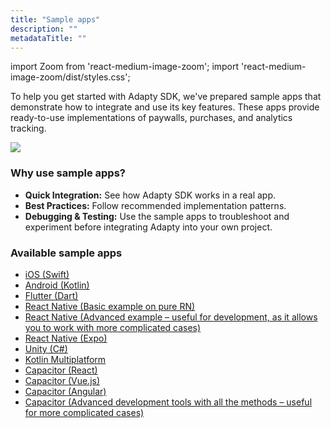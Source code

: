 ```yaml
---
title: "Sample apps"
description: ""
metadataTitle: ""
---
```


import Zoom from 'react-medium-image-zoom';
import 'react-medium-image-zoom/dist/styles.css';

To help you get started with Adapty SDK, we've prepared sample apps that demonstrate how to integrate and use its key features. These apps provide ready-to-use implementations of paywalls, purchases, and analytics tracking.

<Zoom>
  <img src={require('./img/adapty-scheme.webp').default}
  style={{
    border: 'none', /* border width and color */
    width: '700px', /* image width */
    display: 'block', /* for alignment */
    margin: '0 auto' /* center alignment */
  }}
/>
</Zoom>

### Why use sample apps?

- **Quick Integration:** See how Adapty SDK works in a real app.
- **Best Practices:** Follow recommended implementation patterns.
- **Debugging & Testing:** Use the sample apps to troubleshoot and experiment before integrating Adapty into your own project.

### Available sample apps

- [iOS (Swift)](https://github.com/adaptyteam/AdaptySDK-iOS/tree/master/Examples)
- [Android (Kotlin)](https://github.com/adaptyteam/AdaptySDK-Android/tree/master/app)
- [Flutter (Dart)](https://github.com/adaptyteam/AdaptySDK-Flutter/tree/master/example)
- [React Native (Basic example on pure RN)](https://github.com/adaptyteam/AdaptySDK-React-Native/tree/master/examples/BasicExample)
- [React Native (Advanced example – useful for development, as it allows you to work with more complicated cases)](https://github.com/adaptyteam/AdaptySDK-React-Native/tree/master/examples/AdaptyDevtools)
- [React Native (Expo)](https://github.com/adaptyteam/AdaptySDK-React-Native/tree/master/examples/FocusJournalExpo)
- [Unity (C#)](https://github.com/adaptyteam/AdaptySDK-Unity/tree/main/Assets)
- [Kotlin Multiplatform](https://github.com/adaptyteam/AdaptySDK-KMP/example)
- [Capacitor (React)](https://github.com/adaptyteam/AdaptySDK-Capacitor/tree/master/examples/basic-react-example)
- [Capacitor (Vue.js)](https://github.com/adaptyteam/AdaptySDK-Capacitor/tree/master/examples/basic-vue-example)
- [Capacitor (Angular)](https://github.com/adaptyteam/AdaptySDK-Capacitor/tree/master/examples/basic-angular-example)
- [Capacitor (Advanced development tools with all the methods – useful for more complicated cases)](https://github.com/adaptyteam/AdaptySDK-Capacitor/tree/master/examples/adapty-devtools)
